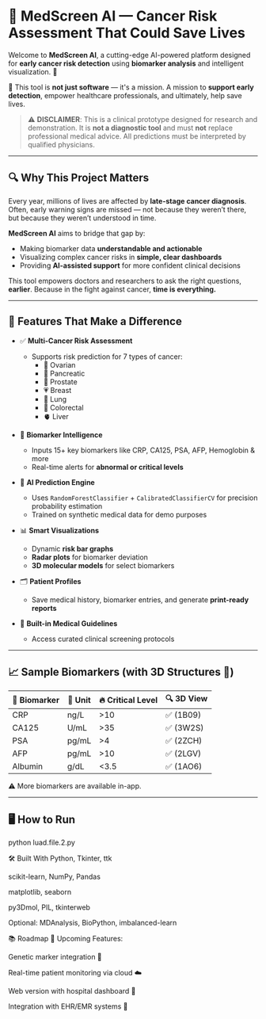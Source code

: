# 🧠 MedScreen AI — Cancer Risk Assessment That Could Save Lives

Welcome to **MedScreen AI**, a cutting-edge AI-powered platform designed for **early cancer risk detection** using **biomarker analysis** and intelligent visualization. 🧬

🎯 This tool is **not just software** — it's a mission. A mission to **support early detection**, empower healthcare professionals, and ultimately, help save lives.

> ⚠️ **DISCLAIMER**: This is a clinical prototype designed for research and demonstration. It is **not a diagnostic tool** and must **not** replace professional medical advice. All predictions must be interpreted by qualified physicians.

---

## 🔍 Why This Project Matters

Every year, millions of lives are affected by **late-stage cancer diagnosis**. Often, early warning signs are missed — not because they weren’t there, but because they weren’t understood in time.

**MedScreen AI** aims to bridge that gap by:
- Making biomarker data **understandable and actionable**
- Visualizing complex cancer risks in **simple, clear dashboards**
- Providing **AI-assisted support** for more confident clinical decisions

This tool empowers doctors and researchers to ask the right questions, **earlier**. Because in the fight against cancer, **time is everything.**

---

## 🚀 Features That Make a Difference

- ✅ **Multi-Cancer Risk Assessment**
  - Supports risk prediction for 7 types of cancer:
    - 🧬 Ovarian
    - 🦷 Pancreatic
    - 💪 Prostate
    - 💗 Breast
    - 💨 Lung
    - 🧻 Colorectal
    - 🫀 Liver

- 🔬 **Biomarker Intelligence**
  - Inputs 15+ key biomarkers like CRP, CA125, PSA, AFP, Hemoglobin & more
  - Real-time alerts for **abnormal or critical levels**

- 🧠 **AI Prediction Engine**
  - Uses `RandomForestClassifier` + `CalibratedClassifierCV` for precision probability estimation
  - Trained on synthetic medical data for demo purposes

- 📊 **Smart Visualizations**
  - Dynamic **risk bar graphs**
  - **Radar plots** for biomarker deviation
  - **3D molecular models** for select biomarkers

- 🗂️ **Patient Profiles**
  - Save medical history, biomarker entries, and generate **print-ready reports**

- 🔐 **Built-in Medical Guidelines**
  - Access curated clinical screening protocols

---

## 📈 Sample Biomarkers (with 3D Structures 🧬)

| 🧪 Biomarker | 📏 Unit | 🔥 Critical Level | 🔍 3D View |
|-------------|---------|-------------------|------------|
| CRP         | ng/L    | >10               | ✅ (1B09)   |
| CA125       | U/mL    | >35               | ✅ (3W2S)   |
| PSA         | pg/mL   | >4                | ✅ (2ZCH)   |
| AFP         | pg/mL   | >10               | ✅ (2LGV)   |
| Albumin     | g/dL    | <3.5              | ✅ (1AO6)   |

⚠️ More biomarkers are available in-app.

---

## 🖥️ How to Run


python luad.file.2.py

🛠️ Built With
Python, Tkinter, ttk

scikit-learn, NumPy, Pandas

matplotlib, seaborn

py3Dmol, PIL, tkinterweb

Optional: MDAnalysis, BioPython, imbalanced-learn

📚 Roadmap
🚧 Upcoming Features:

Genetic marker integration 🧬

Real-time patient monitoring via cloud ☁️

Web version with hospital dashboard 🏥

Integration with EHR/EMR systems 📁
